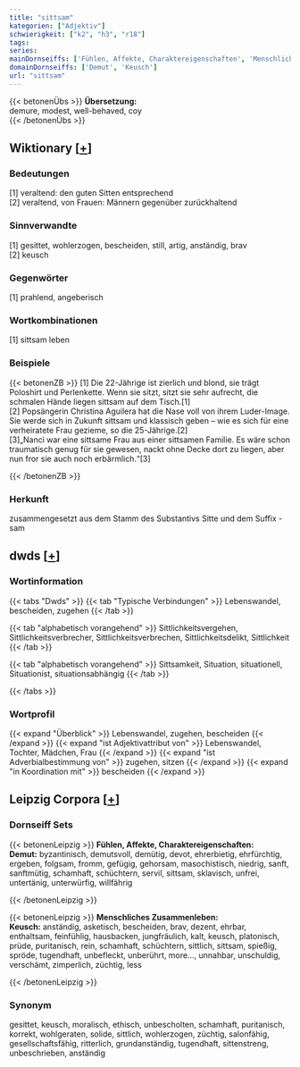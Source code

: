 ```yaml
---
title: "sittsam"
kategorien: ["Adjektiv"]
schwierigkeit: ["k2", "h3", "r18"]
tags:
series:
mainDornseiffs: ['Fühlen, Affekte, Charaktereigenschaften', 'Menschliches Zusammenleben']
domainDornseiffs: ['Demut', 'Keusch']
url: "sittsam"
---
```


{{< betonenÜbs >}}
**Übersetzung:**  
demure, modest, well-behaved, coy  
{{< /betonenÜbs >}}

## Wiktionary [[+](https://de.wiktionary.org/wiki/sittsam)]

### Bedeutungen
[1] veraltend: den guten Sitten entsprechend  
[2] veraltend, von Frauen: Männern gegenüber zurückhaltend  

### Sinnverwandte
[1] gesittet, wohlerzogen, bescheiden, still, artig, anständig, brav  
[2] keusch  

### Gegenwörter
[1] prahlend, angeberisch  

### Wortkombinationen
[1] sittsam leben  

### Beispiele
{{< betonenZB >}}
[1] Die 22-Jährige ist zierlich und blond, sie trägt Poloshirt und Perlenkette. Wenn sie sitzt, sitzt sie sehr aufrecht, die schmalen Hände liegen sittsam auf dem Tisch.[1]  
[2]  Popsängerin Christina Aguilera hat die Nase voll von ihrem Luder-Image. Sie werde sich in Zukunft sittsam und klassisch geben – wie es sich für eine verheiratete Frau gezieme, so die 25-Jährige.[2]  
[3]„Nanci war eine sittsame Frau aus einer sittsamen Familie. Es wäre schon traumatisch genug für sie gewesen, nackt ohne Decke dort zu liegen, aber nun fror sie auch noch erbärmlich.“[3]  

{{< /betonenZB >}}
### Herkunft
zusammengesetzt aus dem Stamm des Substantivs Sitte und dem Suffix -sam  



## dwds [[+](https://www.dwds.de/wb/sittsam)]

### Wortinformation
{{< tabs "Dwds" >}}
{{< tab "Typische Verbindungen" >}}
Lebenswandel, bescheiden, zugehen
{{< /tab >}}

{{< tab "alphabetisch vorangehend" >}}
Sittlichkeitsvergehen, Sittlichkeitsverbrecher, Sittlichkeitsverbrechen, Sittlichkeitsdelikt, Sittlichkeit
{{< /tab >}}

{{< tab "alphabetisch vorangehend" >}}
Sittsamkeit, Situation, situationell, Situationist, situationsabhängig
{{< /tab >}}

{{< /tabs >}}

### Wortprofil
{{< expand "Überblick" >}} Lebenswandel, zugehen, bescheiden {{< /expand >}}
{{< expand "ist Adjektivattribut von" >}} Lebenswandel, Tochter, Mädchen, Frau {{< /expand >}}
{{< expand "ist Adverbialbestimmung von" >}} zugehen, sitzen {{< /expand >}}
{{< expand "in Koordination mit" >}} bescheiden {{< /expand >}}

## Leipzig Corpora [[+](https://corpora.uni-leipzig.de/en/res?word=sittsam&corpusId=deu_newscrawl-public_2018)]

### Dornseiff Sets
{{< betonenLeipzig >}}
**Fühlen, Affekte, Charaktereigenschaften:**  
**Demut:** byzantinisch, demutsvoll, demütig, devot, ehrerbietig, ehrfürchtig, ergeben, folgsam, fromm, gefügig, gehorsam, masochistisch, niedrig, sanft, sanftmütig, schamhaft, schüchtern, servil, sittsam, sklavisch, unfrei, untertänig, unterwürfig, willfährig  

{{< /betonenLeipzig >}}


{{< betonenLeipzig >}}
**Menschliches Zusammenleben:**  
**Keusch:** anständig, asketisch, bescheiden, brav, dezent, ehrbar, enthaltsam, feinfühlig, hausbacken, jungfräulich, kalt, keusch, platonisch, prüde, puritanisch, rein, schamhaft, schüchtern, sittlich, sittsam, spießig, spröde, tugendhaft, unbefleckt, unberührt, more..., unnahbar, unschuldig, verschämt, zimperlich, züchtig, less  

{{< /betonenLeipzig >}}

### Synonym
gesittet, keusch, moralisch, ethisch, unbescholten, schamhaft, puritanisch, korrekt, wohlgeraten, solide, sittlich, wohlerzogen, züchtig, salonfähig, gesellschaftsfähig, ritterlich, grundanständig, tugendhaft, sittenstreng, unbeschrieben, anständig

